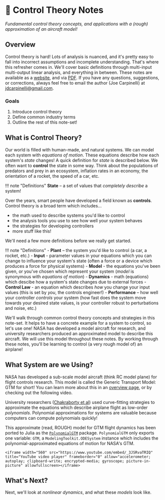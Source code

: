 # 🎢 Control Theory Notes
_Fundamental control theory concepts, and applications with a (rough) approximation of an aircraft model!_

## Overview

Control theory is hard! Lots of analysis is nuanced, and it's pretty easy to fall into incorrect assumptions
and incomplete understanding. That's where this refresher comes in. We'll cover basic definitions through
multi-input multi-output linear analysis, and everything in between. These notes are available as a 
[website](jcarpinelli.dev/ControlTheoryNotes.jl), and via 
[PDF](https://github.com/cadojo/ControlTheoryNotes.jl/blob/main/docs/Controls%20Notes.pdf). 
If you have any questions, suggestions, or corrections, always feel free to email the author (Joe Carpinelli)
at jdcarpinelli@gmail.com.

###  Goals

1. Introduce control theory
2. Define common industry terms
3. Outline the rest of this note-set!


## What is Control Theory?

Our world is filled with human-made, and natural systems. We can model each system with _equations of motion_. These equations describe how each system's _state_ changes! A quick definition for _state_ is described below. We often want to __control__ the state in some way. Think about the populations of predators and prey in an ecosystem, inflation rates in an economy, the orientation of a rocket, the speed of a car, etc.

!!! note "Definitions"
	__State__ – a set of values that _completely describe_ a system!

Over the years, smart people have developed a field known as __controls__. Control theory is a broad term which includes...

* the math used to describe systems you'd like to control
* the analysis tools you use to see how well your system behaves
* the strategies for developing controllers
* more stuff like this!

We'll need a few more definitions before we really get started. 

!!! note "Definitions"
    - __Plant__ – the system you'd like to control (a car, a rocket, etc.)
    - __Input__ - parameter values in your equations which you can change to influence your system's state (often a force or a device which produces a force for physical systems)
    - __Model__ - the equations you've been given, or you've chosen which represent your system (_model_ is synonymous with _equations of motion_)
    - __Dynamics__ - math (equations) which descibe how a system's state changes due to external forces
    - __Control Law__ - an equation which describes _how_ you change your input values (this is set by _you_, the controls engineer!)
    - __Performance__ – how well your controller _controls_ your system (how fast does the system move towards your desired state values, is your controller robust to perturbations and noise, etc.)

We'll walk through common control theory concepts and strategies in this note-set. It helps to have a concrete example for a system to control, so let's use one! NASA has developed a model aircraft for research, and university researchers produced an approximated model to describe this aircraft. We will use this model throughout these notes. By working through these notes, you'll be learning to control (a very rough model of) an airplane!

## What System are we Using?

NASA has developed a sub-scale model aircraft (think RC model plane) for flight controls research. This model is called the Generic Transport Model: GTM for short!
You can learn more about this in an [overview page](https://www.nasa.gov/larc/airstar-for-the-sake-of-pilots-and-passengers/), or by checking out the following video. 

University researchers ([Chakraborty et al](https://www.sciencedirect.com/science/article/abs/pii/S0967066110002595)) used curve-fitting strategies to approximate the equations which describe airplane flight as low-order _polynomials_. Polynomial approximations for systems are valuable because computers can compute polynomials quickly! 

This approximate (read, ROUGH) model for GTM flight dynamics has been ported to Julia as the [`PolynomialGTM`](https://github.com/cadojo/PolynomialGTM.jl) package. `PolynomialGTM` only exports one variable: `GTM`, a `ModelingToolkit.ODESystem` instance which includes the polynomial-approximated equations of motion for NASA's GTM. 

```@raw html
<iframe width="560" src="https://www.youtube.com/embed/_3JSRvaTRIQ" title="YouTube video player" frameborder="0" allow="accelerometer; autoplay; clipboard-write; encrypted-media; gyroscope; picture-in-picture" allowfullscreen></iframe>
```

## What's Next?

Next, we'll look at _nonlinear dynamics_, and what these _models_ look like.

